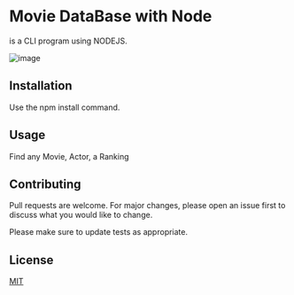 # Movie DataBase with Node

is a CLI program using NODEJS.

![image](https://user-images.githubusercontent.com/81560312/188813635-77bb8fc2-358e-4996-b86f-18088371efb5.png)

## Installation

Use the npm install command.

## Usage
Find any Movie, Actor, a Ranking

## Contributing
Pull requests are welcome. For major changes, please open an issue first to discuss what you would like to change.

Please make sure to update tests as appropriate.

## License
[MIT](https://choosealicense.com/licenses/mit/)

